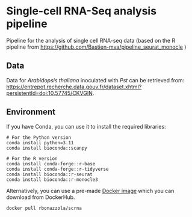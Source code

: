 # Single-cell RNA-Seq analysis pipeline
Pipeline for the analysis of single cell RNA-seq data (based on the R pipeline from https://github.com/Bastien-mva/pipeline_seurat_monocle )

## Data
Data for _Arabidopsis thaliana_ inoculated with _Pst_ can be retrieved from: https://entrepot.recherche.data.gouv.fr/dataset.xhtml?persistentId=doi:10.57745/CKVGIN.

## Environment

If you have Conda, you can use it to install the required libraries:

```
# For the Python version
conda install python=3.11
conda install bioconda::scanpy

# For the R version
conda install conda-forge::r-base
conda install conda-forge::r-tidyverse
conda install bioconda::r-seurat
conda install bioconda::r-monocle3

```

Alternatively, you can use a pre-made [Docker image](https://hub.docker.com/r/rbonazzola/scrna) which you can download from DockerHub.

```bash
docker pull rbonazzola/scrna
```
